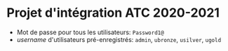 # Projet d'intégration ATC 2020-2021

- Mot de passe pour tous les utilisateurs: `Password1@` 
- *username* d'utilisateurs pré-enregistrés: `admin`, `ubronze`, `usilver`, `ugold`



  
  
  
  
